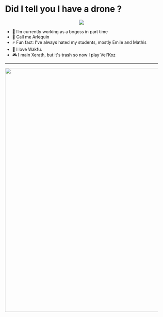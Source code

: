 # Did I tell you I have a drone ?

<p align="center">
  <img src="https://github-readme-stats.vercel.app/api?username=LeandreBl&show_icons=true">
</p>

- 🔭 I’m currently working as a bogoss in part time
- 🌱 Call me Arlequin
- ⚡ Fun fact: I've always hated my students, mostly Emile and Mathis
- :milky_way: I love Wakfu.
- :video_game: I main Xerath, but it's trash so now I play Vel'Koz
---
<p align="center">
  <img width="800" src="https://ddragon.leagueoflegends.com/cdn/img/champion/splash/Xerath_0.jpg">
<p/>
